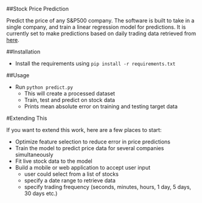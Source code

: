 ##Stock Price Prediction

Predict the price of any S&P500 company.  The software is built to take in a single company, and train a linear regression model for predictions.  It is currently set to make predictions based on daily trading data retrieved from [here](https://www.quandl.com/data/YAHOO/INDEX_GSPC-S-P-500-Index).  

##Installation

* Install the requirements using `pip install -r requirements.txt`

##Usage

* Run `python predict.py`
    * This will create a processed dataset
    * Train, test and predict on stock data
    * Prints mean absolute error on training and testing target data

#Extending This

If you want to extend this work, here are a few places to start:

* Optimize feature selection to reduce error in price predictions
* Train the model to predict price data for several companies simultaneously
* Fit live stock data to the model 
* Build a mobile or web application to accept user input
    * user could select from a list of stocks
    * specify a date range to retrieve data
    * specify trading frequency (seconds, minutes, hours, 1 day, 5 days, 30 days etc.)

